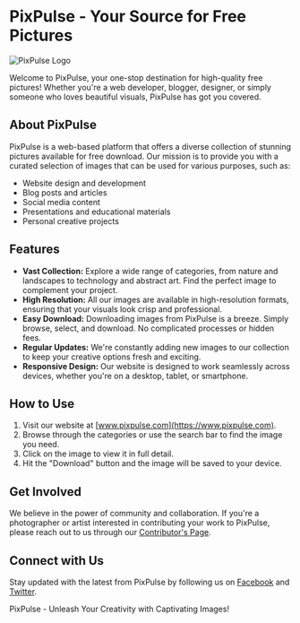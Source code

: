# PixPulse - Your Source for Free Pictures

![PixPulse Logo](https://i.imgur.com/24eXrQl.png)


Welcome to PixPulse, your one-stop destination for high-quality free pictures! Whether you're a web developer, blogger, designer, or simply someone who loves beautiful visuals, PixPulse has got you covered.

## About PixPulse

PixPulse is a web-based platform that offers a diverse collection of stunning pictures available for free download. Our mission is to provide you with a curated selection of images that can be used for various purposes, such as:

- Website design and development
- Blog posts and articles
- Social media content
- Presentations and educational materials
- Personal creative projects

## Features

- **Vast Collection:** Explore a wide range of categories, from nature and landscapes to technology and abstract art. Find the perfect image to complement your project.
- **High Resolution:** All our images are available in high-resolution formats, ensuring that your visuals look crisp and professional.
- **Easy Download:** Downloading images from PixPulse is a breeze. Simply browse, select, and download. No complicated processes or hidden fees.
- **Regular Updates:** We're constantly adding new images to our collection to keep your creative options fresh and exciting.
- **Responsive Design:** Our website is designed to work seamlessly across devices, whether you're on a desktop, tablet, or smartphone.

## How to Use

1. Visit our website at [www.pixpulse.com](https://www.pixpulse.com).
2. Browse through the categories or use the search bar to find the image you need.
3. Click on the image to view it in full detail.
4. Hit the "Download" button and the image will be saved to your device.

## Get Involved

We believe in the power of community and collaboration. If you're a photographer or artist interested in contributing your work to PixPulse, please reach out to us through our [Contributor's Page](https://www.pixpulse.com/contribute).

## Connect with Us

Stay updated with the latest from PixPulse by following us on [Facebook](https://www.facebook.com/PixPulse) and [Twitter](https://twitter.com/PixPulse).

PixPulse - Unleash Your Creativity with Captivating Images!
